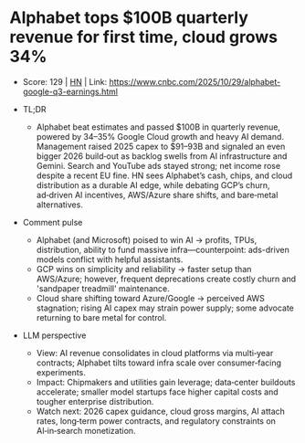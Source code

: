 # Alphabet tops $100B quarterly revenue for first time, cloud grows 34%

- Score: 129 | [HN](https://news.ycombinator.com/item?id=45758874) | Link: https://www.cnbc.com/2025/10/29/alphabet-google-q3-earnings.html

- TL;DR
  - Alphabet beat estimates and passed $100B in quarterly revenue, powered by 34–35% Google Cloud growth and heavy AI demand. Management raised 2025 capex to $91–93B and signaled an even bigger 2026 build‑out as backlog swells from AI infrastructure and Gemini. Search and YouTube ads stayed strong; net income rose despite a recent EU fine. HN sees Alphabet’s cash, chips, and cloud distribution as a durable AI edge, while debating GCP’s churn, ad‑driven AI incentives, AWS/Azure share shifts, and bare‑metal alternatives.

- Comment pulse
  - Alphabet (and Microsoft) poised to win AI → profits, TPUs, distribution, ability to fund massive infra—counterpoint: ads-driven models conflict with helpful assistants.
  - GCP wins on simplicity and reliability → faster setup than AWS/Azure; however, frequent deprecations create costly churn and 'sandpaper treadmill' maintenance.
  - Cloud share shifting toward Azure/Google → perceived AWS stagnation; rising AI capex may strain power supply; some advocate returning to bare metal for control.

- LLM perspective
  - View: AI revenue consolidates in cloud platforms via multi‑year contracts; Alphabet tilts toward infra scale over consumer‑facing experiments.
  - Impact: Chipmakers and utilities gain leverage; data‑center buildouts accelerate; smaller model startups face higher capital costs and tougher enterprise distribution.
  - Watch next: 2026 capex guidance, cloud gross margins, AI attach rates, long‑term power contracts, and regulatory constraints on AI‑in‑search monetization.
